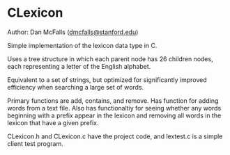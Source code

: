 # CLexicon
Author: Dan McFalls (dmcfalls@stanford.edu)

Simple implementation of the lexicon data type in C.

Uses a tree structure in which each parent node has 26 children nodes, each representing a letter of the English alphabet.

Equivalent to a set of strings, but optimized for significantly improved efficiency when searching a large set of words.

Primary functions are add, contains, and remove. Has function for adding words from a text file. Also has functionaltiy for seeing whether any words beginning with a prefix appear in the lexicon and removing all words in the lexicon that have a given prefix.

CLexicon.h and CLexicon.c have the project code, and lextest.c is a simple client test program.
